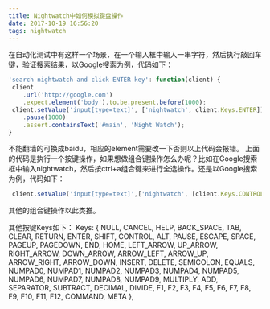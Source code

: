 ```yaml
---
title: Nightwatch中如何模拟键盘操作
date: 2017-10-19 16:56:20
tags: nightwatch
---
```


在自动化测试中有这样一个场景，在一个输入框中输入一串字符，然后执行敲回车键，验证搜索结果，以Google搜索为例，代码如下：

```javascript
'search nightwatch and click ENTER key': function(client) {
 client
    .url('http://google.com')
    .expect.element('body').to.be.present.before(1000);
 client.setValue('input[type=text]', ['nightwatch', client.Keys.ENTER])
    .pause(1000)
    .assert.containsText('#main', 'Night Watch');
}
```

不能翻墙的可换成baidu，相应的element需要改一下否则以上代码会报错。
上面的代码是执行一个按键操作，如果想做组合键操作怎么办呢？比如在Google搜索框中输入nightwatch，然后按ctrl+a组合键来进行全选操作。还是以Google搜索为例，代码如下：
```javascript
 client.setValue('input[type=text]',['nightwatch', [client.Keys.CONTROL, 'a']])
```
其他的组合键操作以此类推。

其他按键Keys如下：
Keys:
{ NULL,
  CANCEL,
  HELP,
  BACK_SPACE,
  TAB,
  CLEAR,
  RETURN,
  ENTER,
  SHIFT,
  CONTROL,
  ALT,
  PAUSE,
  ESCAPE,
  SPACE,
  PAGEUP,
  PAGEDOWN,
  END,
  HOME,
  LEFT_ARROW,
  UP_ARROW,
  RIGHT_ARROW,
  DOWN_ARROW,
  ARROW_LEFT,
  ARROW_UP,
  ARROW_RIGHT,
  ARROW_DOWN,
  INSERT,
  DELETE,
  SEMICOLON,
  EQUALS,
  NUMPAD0,
  NUMPAD1,
  NUMPAD2,
  NUMPAD3,
  NUMPAD4,
  NUMPAD5,
  NUMPAD6,
  NUMPAD7,
  NUMPAD8,
  NUMPAD9,
  MULTIPLY,
  ADD,
  SEPARATOR,
  SUBTRACT,
  DECIMAL,
  DIVIDE,
  F1,
  F2,
  F3,
  F4,
  F5,
  F6,
  F7,
  F8,
  F9,
  F10,
  F11,
  F12,
  COMMAND,
  META
},